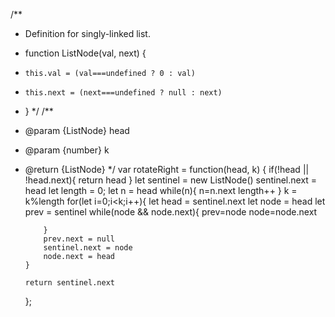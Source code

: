 /\*\*

- Definition for singly-linked list.
- function ListNode(val, next) {
-     this.val = (val===undefined ? 0 : val)
-     this.next = (next===undefined ? null : next)
- }
  \*/
  /\*\*
- @param {ListNode} head
- @param {number} k
- @return {ListNode}
  \*/
  var rotateRight = function(head, k) {
  if(!head || !head.next){
  return head
  }
  let sentinel = new ListNode()
  sentinel.next = head
  let length = 0;
  let n = head
  while(n){
  n=n.next
  length++
  }
  k = k%length
  for(let i=0;i<k;i++){
  let head = sentinel.next
  let node = head
  let prev = sentinel
  while(node && node.next){
  prev=node
  node=node.next

          }
          prev.next = null
          sentinel.next = node
          node.next = head
      }

      return sentinel.next

  };
